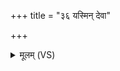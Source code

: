+++
title = "३६ यस्मिन् देवा"

+++
<details><summary>मूलम् (VS)</summary>

यस्मि॑न्दे॒वामन्म॑नि सं॒चर॑न्त्यपी॒च्ये३॒॑ न व॒यम॑स्य विद्म।  
मि॒त्रो नो॒अत्रादि॑ति॒रना॑गान्त्सवि॒ता दे॒वो वरु॑णाय वोचत् ॥
</details>